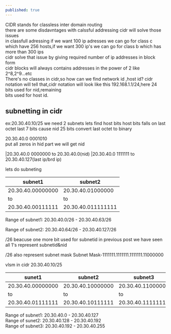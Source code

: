 ```yaml
---
published: true
---
```


CIDR stands for classless inter domain routing<br>
there are some disdavntages with calssful addressing cidr will solve those issues<br>
in classfull adressing if we want 100 ip adresses we can go for class c which have 256 hosts,if we want 300 ip's we can go for class b which has more than 300 ips<br>
cidr solve that issue by giving required number of ip addresses in block form<br>
cidr blocks will always contains addresses in the power of 2 like 2^8,2^9...etc<br>
There's no classes in cidr,so how can we find network id ,host id?
cidr notation will tell that,cidr notation will look like this 192.168.1.1/24,here 24 bits used for nid,remaining<br> bits used for host id.<br>
## subnetting in cidr
ex:20.30.40.10/25
we need 2 subnets
lets find host bits
host bits falls on last octet last 7 bits cause nid 25 bits
convert last octet to binary

20.30.40.0 0001010<br>
put all zeros in hid part we will get nid


|20.30.40.0 0000000 to 20.30.40.0(nid)
|20.30.40.0 1111111 to 20.30.40.127(last ip/brd ip)

lets do subneting

|subnet1|subnet2|
|---|---|
|20.30.40.00000000|20.30.40.01000000|
|to|to|
|20.30.40.00111111|20.30.40.011111111

Range of subnet1: 20.30.40.0/26 - 20.30.40.63/26 

Range of subnet2: 20.30.40.64/26 - 20.30.40.127/26

/26 beacuse one more bit used for subnetid
in previous post we have seen all 1's represent subnetid&nid

/26 also represent subnet mask
Subnet Mask-1111111.1111111.1111111.11000000

vlsm in cidr
20.30.40.10/25

|sunet1|subnet2|subnet3|
|---|---|---|
|20.30.40.00000000 |20.30.40.10000000| 20.30.40.11000000|
|to|to|to|
|20.30.40.01111111 |20.30.40.10111111 |20.30.40.11111111|

Range of subnet1: 20.30.40.0 - 20.30.40.127<br>
Range of sunet2: 20.30.40.128 - 20.30.40.192<br>
Range of subnet3: 20.30.40.192 - 20.30.40.255<br>


